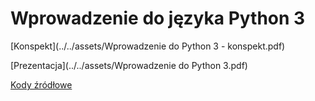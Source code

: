# Wprowadzenie do języka Python 3

[Konspekt](../../assets/Wprowadzenie do Python 3 - konspekt.pdf)

[Prezentacja](../../assets/Wprowadzenie do Python 3.pdf)

[Kody źródłowe](../../assets/wprowadzenie_python3_programy.zip)
